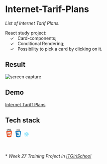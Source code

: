 # Internet-Tarif-Plans

_List of Internet Tarif Plans._

React study project:<br>
&nbsp;&nbsp;&nbsp;&nbsp;&check;&nbsp;&nbsp; Card-components;<br>
&nbsp;&nbsp;&nbsp;&nbsp;&check;&nbsp;&nbsp; Conditional Rendering;<br>
&nbsp;&nbsp;&nbsp;&nbsp;&check;&nbsp;&nbsp; Possibility to pick a card by clicking on it.<br>

## Result

<img width="35%" alt="screen capture" src="../main/captureweb.jpeg">

## Demo

[Internet Tariff Plans]

## Tech stack

<code><img height="25" src="https://raw.githubusercontent.com/github/explore/80688e429a7d4ef2fca1e82350fe8e3517d3494d/topics/html/html.png"></code>
<code><img height="25" src="https://raw.githubusercontent.com/github/explore/80688e429a7d4ef2fca1e82350fe8e3517d3494d/topics/css/css.png"></code>
<code><img height="20" src="https://raw.githubusercontent.com/github/explore/80688e429a7d4ef2fca1e82350fe8e3517d3494d/topics/react/react.png"></code>

<br><br> \* _Week 27 Training Project in [ITGirlSchool]_

[ITGirlSchool]: https://itgirlschool.com/en
[Internet Tariff Plans]: https://alenagm.github.io/internet-plans/
